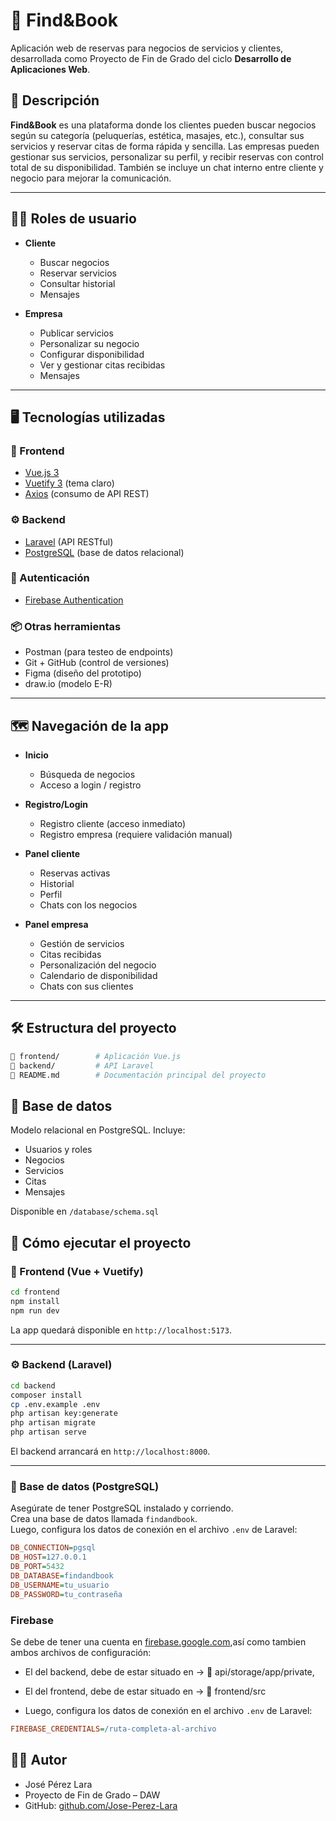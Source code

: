 # 📘 Find&Book

Aplicación web de reservas para negocios de servicios y clientes, desarrollada como Proyecto de Fin de Grado del ciclo **Desarrollo de Aplicaciones Web**.

## 📌 Descripción

**Find&Book** es una plataforma donde los clientes pueden buscar negocios según su categoría (peluquerías, estética, masajes, etc.), consultar sus servicios y reservar citas de forma rápida y sencilla. Las empresas pueden gestionar sus servicios, personalizar su perfil, y recibir reservas con control total de su disponibilidad. También se incluye un chat interno entre cliente y negocio para mejorar la comunicación.

---

## 🧑‍💼 Roles de usuario

- **Cliente**
  - Buscar negocios
  - Reservar servicios
  - Consultar historial
  - Mensajes

- **Empresa**
  - Publicar servicios
  - Personalizar su negocio
  - Configurar disponibilidad
  - Ver y gestionar citas recibidas
  - Mensajes

---

## 🖥️ Tecnologías utilizadas

### 🔧 Frontend
- [Vue.js 3](https://vuejs.org/)
- [Vuetify 3](https://vuetifyjs.com/) (tema claro)
- [Axios](https://axios-http.com/) (consumo de API REST)

### ⚙️ Backend
- [Laravel](https://laravel.com/) (API RESTful)
- [PostgreSQL](https://www.postgresql.org/) (base de datos relacional)

### 🔐 Autenticación
- [Firebase Authentication](https://firebase.google.com/products/auth)

### 📦 Otras herramientas
- Postman (para testeo de endpoints)
- Git + GitHub (control de versiones)
- Figma (diseño del prototipo)
- draw.io (modelo E-R)

---

## 🗺️ Navegación de la app

- **Inicio**
  - Búsqueda de negocios
  - Acceso a login / registro

- **Registro/Login**
  - Registro cliente (acceso inmediato)
  - Registro empresa (requiere validación manual)

- **Panel cliente**
  - Reservas activas
  - Historial
  - Perfil
  - Chats con los negocios

- **Panel empresa**
  - Gestión de servicios
  - Citas recibidas
  - Personalización del negocio
  - Calendario de disponibilidad
  - Chats con sus clientes

---

## 🛠️ Estructura del proyecto

```bash
📁 frontend/        # Aplicación Vue.js
📁 backend/         # API Laravel
📄 README.md        # Documentación principal del proyecto
```

## 📄 Base de datos

Modelo relacional en PostgreSQL. Incluye:
- Usuarios y roles
- Negocios
- Servicios
- Citas
- Mensajes

Disponible en `/database/schema.sql`

## 🧪 Cómo ejecutar el proyecto

### 🚀 Frontend (Vue + Vuetify)

```bash
cd frontend
npm install
npm run dev
```

La app quedará disponible en `http://localhost:5173`.

---

### ⚙️ Backend (Laravel)

```bash
cd backend
composer install
cp .env.example .env
php artisan key:generate
php artisan migrate
php artisan serve
```

El backend arrancará en `http://localhost:8000`.

---

### 🧱 Base de datos (PostgreSQL)

Asegúrate de tener PostgreSQL instalado y corriendo.  
Crea una base de datos llamada `findandbook`.  
Luego, configura los datos de conexión en el archivo `.env` de Laravel:

```ini
DB_CONNECTION=pgsql
DB_HOST=127.0.0.1
DB_PORT=5432
DB_DATABASE=findandbook
DB_USERNAME=tu_usuario
DB_PASSWORD=tu_contraseña
```

### Firebase
Se debe de tener una cuenta en [firebase.google.com](https://firebase.google.com/),así como tambien ambos archivos de configuración:
- El del backend, debe de estar situado en -> 📁 api/storage/app/private,
- El del frontend, debe de estar situado en -> 📁 frontend/src

- Luego, configura los datos de conexión en el archivo `.env` de Laravel:

```ini
FIREBASE_CREDENTIALS=/ruta-completa-al-archivo
```

## 👨‍🎓 Autor

- José Pérez Lara  
- Proyecto de Fin de Grado – DAW  
- GitHub: [github.com/Jose-Perez-Lara](https://github.com/Jose-Perez-Lara)
